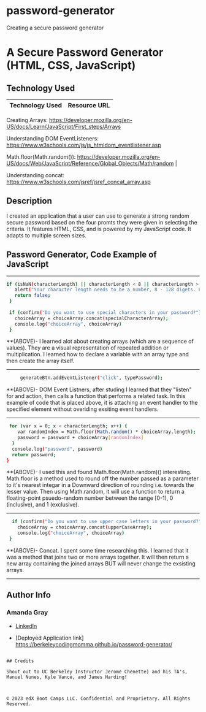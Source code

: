 # password-generator
Creating a secure password generator
# A Secure Password Generator (HTML, CSS, JavaScript)

## Technology Used 

| Technology Used         | Resource URL           | 
| ------------- |:-------------:| 

Creating Arrays: https://developer.mozilla.org/en-US/docs/Learn/JavaScript/First_steps/Arrays

Understanding DOM EventListeners: https://www.w3schools.com/js/js_htmldom_eventlistener.asp

Math.floor(Math.random()): https://developer.mozilla.org/en-US/docs/Web/JavaScript/Reference/Global_Objects/Math/random
|    

Understanding concat: https://www.w3schools.com/jsref/jsref_concat_array.asp



## Description 
I created an application that a user can use to generate a strong random secure password based on the four promts they were given in selecting the criteria. It features HTML, CSS, and is powered by my JavaScript code. It adapts to multiple screen sizes. 

     

## Password Generator, Code Example of JavaScript


--------------------------------------------------------------------------------------------------------------------------------------------------------

 ```sh
 if (isNaN(characterLength) || characterLength < 8 || characterLength > 128) {
    alert("Your character length needs to be a number, 8 - 128 digets. Please try again.");
    return false;
  }
  
  if (confirm("Do you want to use special characters in your password?")) {
    choiceArray = choiceArray.concat(specialCharacterArray);
    console.log("choiceArray", choiceArray)
  }
```

**(ABOVE)- I learned alot about creating arrays (which are a sequence of values). They are a visual representation of repeated addition or multiplication. I learned how to declare a variable with an array type and then create the array itself. 

--------------------------------------------------------------------------------------------------------------------------------------------------------
```sh
     generateBtn.addEventListener("click", typePassword);
```

**(ABOVE)- DOM Event Listners, after studing I learned that they "listen" for and action, then calls a function that performs a related task. In this example of code that is placed above, it is attaching an event handler to the specified element without overiding exsiting event handlers. 

--------------------------------------------------------------------------------------------------------------------------------------------------------
```sh
 for (var x = 0; x < characterLength; x++) {
    var randomIndex = Math.floor(Math.random() * choiceArray.length);
    password = password + choiceArray[randomIndex]
  }
  console.log("password", password)
  return password;
}
```
**(ABOVE)- I used this and found Math.floor(Math.random)() interesting. Math.floor is a method used to round off the number passed as a parameter to it's nearest integar in a Downward direction of rounding i.e. towards the lesser value. Then using Math.random, it will use a function to return a floating-point psuedo-random number between the range [0-1), 0 (inclusive), and 1 (exclusive). 

---------------------------------------------------------------------------------------------------------------------------------------------------------
```sh
  if (confirm("Do you want to use upper case letters in your password?")) {
    choiceArray = choiceArray.concat(upperCaseArray);
    console.log("choiceArray", choiceArray)
 }
```
**(ABOVE)- Concat. I spent some time researching this. I learned that it was a method that joins two or more arrays together. It will then return a new array containing the joined arrays BUT will never change the exsisting arrays. 


---------------------------------------------------------------------------------------------------------------------------------------------------------
## Author Info

### Amanda Gray 

* [LinkedIn](https://www.linkedin.com/in/amanda-gray-831a65254/)

* [Deployed Application link] https://berkeleycodingmomma.github.io/password-generator/
```

## Credits

Shout out to UC Berkeley Instructor Jerome Chenette) and his TA's, Manuel Nunes, Kyle Vance, and James Harding! 



© 2023 edX Boot Camps LLC. Confidential and Proprietary. All Rights Reserved.



